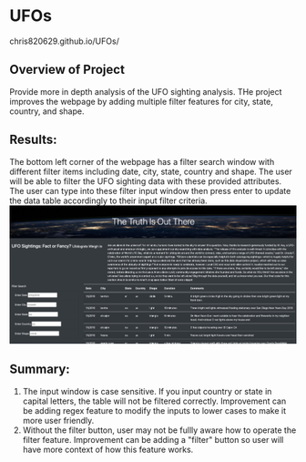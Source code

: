 # UFOs
chris820629.github.io/UFOs/
## Overview of Project
Provide more in depth analysis of the UFO sighting analysis. THe project improves the webpage by adding multiple filter features for city, state, country, and shape.
## Results:
The bottom left corner of the webpage has a filter search window with different filter items including date, city, state, country and shape. The user will be able to filter the UFO sighting data with these provided attributes. The user can type into these filter input window then press enter to update the data table accordingly to their input filter criteria. 
![web_page.jpg](https://github.com/chris820629/UFOs/blob/main/static/images/web_page.jpg) 
## Summary: 
1. The input window is case sensitive. If you input country or state in capital letters, the table will not be filtered correctly. Improvement can be adding regex feature to modify the inputs to lower cases to make it more user friendly. 
2. Without the filter button, user may not be fullly aware how to operate the filter feature. Improvement can be adding a "filter" button so user will have more context of how this feature works. 
